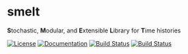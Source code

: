 # smelt
**S**tochastic, **M**odular, and **E**xtensible **L**ibrary for **T**ime histories

[![License](https://img.shields.io/badge/License-BSD%202--Clause-orange.svg)](https://opensource.org/licenses/BSD-2-Clause)
[![Documentation](https://img.shields.io/badge/docs-doxygen-blue.svg)](https://nheri-simcenter.github.io/smelt/)
[![Build Status](https://travis-ci.org/NHERI-SimCenter/smelt.svg?branch=master)](https://travis-ci.org/NHERI-SimCenter/smelt)
[![Build Status](https://dev.azure.com/shellshocked2003/shellshocked2003/_apis/build/status/NHERI-SimCenter.smelt?branchName=master)](https://dev.azure.com/shellshocked2003/shellshocked2003/_build/latest?definitionId=2&branchName=master)
